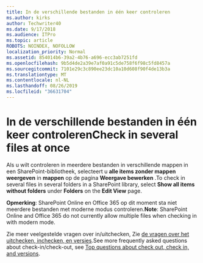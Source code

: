 ```yaml
---
title: In de verschillende bestanden in één keer controleren
ms.author: kirks
author: Techwriter40
ms.date: 9/17/2018
ms.audience: ITPro
ms.topic: article
ROBOTS: NOINDEX, NOFOLLOW
localization_priority: Normal
ms.assetid: 854014b6-39a2-4b76-a696-ecc3ab7251fd
ms.openlocfilehash: 9b5d4de2a39e7af0a91c5de758f6f98c5fd8457a
ms.sourcegitcommit: 7101e29c3c890ee23dc10a10d608f90f4de13b3a
ms.translationtype: MT
ms.contentlocale: nl-NL
ms.lasthandoff: 08/26/2019
ms.locfileid: "36631704"
---
```

# <a name="check-in-several-files-at-once"></a><span data-ttu-id="f94b3-102">In de verschillende bestanden in één keer controleren</span><span class="sxs-lookup"><span data-stu-id="f94b3-102">Check in several files at once</span></span>

<span data-ttu-id="f94b3-103">Als u wilt controleren in meerdere bestanden in verschillende mappen in een SharePoint-bibliotheek, selecteert u **alle items zonder mappen weergeven** in **mappen** op de pagina **Weergave bewerken** .</span><span class="sxs-lookup"><span data-stu-id="f94b3-103">To check in several files in several folders in a SharePoint library, select **Show all items without folders** under **Folders** on the **Edit View** page.</span></span> 
  
 <span data-ttu-id="f94b3-104">**Opmerking**: SharePoint Online en Office 365 op dit moment sta niet meerdere bestanden met moderne modus controleren.</span><span class="sxs-lookup"><span data-stu-id="f94b3-104">**Note**: SharePoint Online and Office 365 do not currently allow multiple files when checking in with modern mode.</span></span> 
  
<span data-ttu-id="f94b3-105">Zie meer veelgestelde vragen over in/uitchecken, Zie [de vragen over het uitchecken, inchecken, en versies](https://go.microsoft.com/fwlink/?linkid=2018786).</span><span class="sxs-lookup"><span data-stu-id="f94b3-105">See more frequently asked questions about check-in/check-out, see [Top questions about check out, check in, and versions](https://go.microsoft.com/fwlink/?linkid=2018786).</span></span>
  

